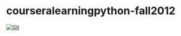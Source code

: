 # courseralearningpython-fall2012

[![Git](https://app.soluble.cloud/api/v1/public/badges/cc0dede3-76ea-4a3b-b6aa-02f1f2ee214b.svg?orgId=679096383598)](https://app.soluble.cloud/repos/details/github.com/desteves/courseralearningpython-fall2012?orgId=679096383598)  


